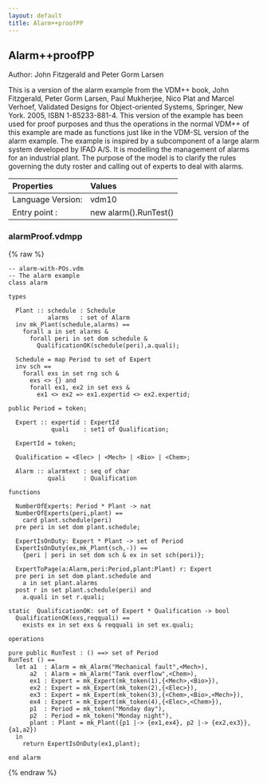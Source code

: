 ```yaml
---
layout: default
title: Alarm++proofPP
---
```


## Alarm++proofPP
Author: John Fitzgerald and Peter Gorm Larsen


This is a version of the alarm example from the VDM++ book, John 
Fitzgerald, Peter Gorm Larsen, Paul Mukherjee, Nico Plat and Marcel 
Verhoef, Validated Designs for Object-oriented Systems, Springer, 
New York. 2005, ISBN 1-85233-881-4. This version of the example has 
been used for proof purposes and thus the operations in the normal 
VDM++ of this example are made as functions just like in the VDM-SL
version of the alarm example. The example is inspired by a subcomponent 
of a large alarm system developed by IFAD A/S. It is modelling the 
management of alarms for an industrial plant. The purpose of the 
model is to clarify the rules governing the duty roster and calling 
out of experts to deal with alarms. 


| Properties | Values          |
| :------------ | :---------- |
|Language Version:| vdm10|
|Entry point     :| new alarm().RunTest()|


### alarmProof.vdmpp

{% raw %}
~~~
-- alarm-with-POs.vdm
-- The alarm example 
class alarm
 
types

  Plant :: schedule : Schedule
           alarms   : set of Alarm
  inv mk_Plant(schedule,alarms) ==
    forall a in set alarms &
      forall peri in set dom schedule &
        QualificationOK(schedule(peri),a.quali);
             
  Schedule = map Period to set of Expert
  inv sch ==
    forall exs in set rng sch &
      exs <> {} and
      forall ex1, ex2 in set exs &
        ex1 <> ex2 => ex1.expertid <> ex2.expertid;

public Period = token;

  Expert :: expertid : ExpertId
            quali    : set1 of Qualification;

  ExpertId = token;

  Qualification = <Elec> | <Mech> | <Bio> | <Chem>;
           
  Alarm :: alarmtext : seq of char
           quali     : Qualification

functions

  NumberOfExperts: Period * Plant -> nat
  NumberOfExperts(peri,plant) ==
    card plant.schedule(peri)
  pre peri in set dom plant.schedule;

  ExpertIsOnDuty: Expert * Plant -> set of Period
  ExpertIsOnDuty(ex,mk_Plant(sch,-)) ==
    {peri | peri in set dom sch & ex in set sch(peri)};

  ExpertToPage(a:Alarm,peri:Period,plant:Plant) r: Expert
  pre peri in set dom plant.schedule and
    a in set plant.alarms
  post r in set plant.schedule(peri) and
    a.quali in set r.quali;

static  QualificationOK: set of Expert * Qualification -> bool
  QualificationOK(exs,reqquali) ==
    exists ex in set exs & reqquali in set ex.quali;
  
operations

pure public RunTest : () ==> set of Period
RunTest () ==
  let a1  : Alarm = mk_Alarm("Mechanical fault",<Mech>),
      a2  : Alarm = mk_Alarm("Tank overflow",<Chem>),
      ex1 : Expert = mk_Expert(mk_token(1),{<Mech>,<Bio>}),
      ex2 : Expert = mk_Expert(mk_token(2),{<Elec>}),
      ex3 : Expert = mk_Expert(mk_token(3),{<Chem>,<Bio>,<Mech>}),
      ex4 : Expert = mk_Expert(mk_token(4),{<Elec>,<Chem>}),
      p1  : Period = mk_token("Monday day"),
      p2  : Period = mk_token("Monday night"),
      plant : Plant = mk_Plant({p1 |-> {ex1,ex4}, p2 |-> {ex2,ex3}},{a1,a2})       
  in
    return ExpertIsOnDuty(ex1,plant);
		
end alarm

~~~
{% endraw %}

